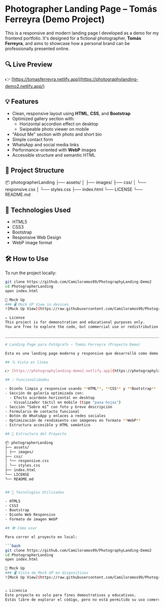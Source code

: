 # Photographer Landing Page – Tomás Ferreyra (Demo Project)

This is a responsive and modern landing page I developed as a demo for my frontend portfolio. It's designed for a fictional photographer, **Tomás Ferreyra**, and aims to showcase how a personal brand can be professionally presented online.

## 🔍 Live Preview

👉 [https://tomasferreyra.netlify.app](https://photographylanding-demo2.netlify.app/)

## 💡 Features

- Clean, responsive layout using **HTML**, **CSS**, and **Bootstrap**
- Optimized gallery section with:
  - Horizontal accordion effect on desktop
  - Swipeable photo viewer on mobile
- "About Me" section with photo and short bio
- Simple contact form
- WhatsApp and social media links
- Performance-oriented with **WebP** images
- Accessible structure and semantic HTML

## 📁 Project Structure

📦 photographerLanding
├── assets/
│ ├── images/
├── css/
│ └── responsive.css
│ └── styles.css
├── index.html
└── LICENSE
└── README.md


## 🚀 Technologies Used

- HTML5
- CSS3
- Bootstrap
- Responsive Web Design
- WebP image format

## 🛠️ How to Use

To run the project locally:

```bash
git clone https://github.com/Camiloramos99/PhotographyLanding-Demo2
cd PhotographerLanding
open index.html

📸 Mock Up
### 🖥️ Mock UP View in devices
![Mock Up View](https://raw.githubusercontent.com/Camiloramos99/PhotographyLanding-Demo2/refs/heads/main/assets/images/MockUp.webp)

⚠️ License
This project is for demonstration and educational purposes only.
You are free to explore the code, but commercial use or redistribution is not allowed.

_________________________________________________________________________________________________________________________________________________________________________

# Landing Page para Fotógrafo – Tomás Ferreyra (Proyecto Demo)

Esta es una landing page moderna y responsive que desarrollé como demo para mi portfolio como programador frontend. Está diseñada para un fotógrafo ficticio, **Tomás Ferreyra**, y busca mostrar cómo una marca personal puede presentarse de forma profesional en la web.

## 🔍 Vista en línea

👉 [https://photographylanding-demo2.netlify.app](https://photographylanding-demo2.netlify.app)

## 💡 Funcionalidades

- Diseño limpio y responsive usando **HTML**, **CSS** y **Bootstrap**
- Sección de galería optimizada con:
  - Efecto acordeón horizontal en desktop
  - Visualizador táctil en mobile (tipo "pasa hojas")
- Sección “Sobre mí” con foto y breve descripción
- Formulario de contacto funcional
- Botón de WhatsApp y enlaces a redes sociales
- Optimización de rendimiento con imágenes en formato **WebP**
- Estructura accesible y HTML semántico

## 📁 Estructura del Proyecto

📦 photographerLanding
├── assets/
│ ├── images/
├── css/
│ └── responsive.css
│ └── styles.css
├── index.html
└── LICENSE
└── README.md


## 🚀 Tecnologías Utilizadas

- HTML5  
- CSS3  
- Bootstrap  
- Diseño Web Responsivo  
- Formato de imagen WebP  

## 🛠️ Cómo usar

Para correr el proyecto en local:

```bash
git clone https://github.com/Camiloramos99/PhotographyLanding-Demo2
cd PhotographerLanding
open index.html

📸 Mock Up
### 🖥️ Vista de Mock UP en dispositivos
![Mock Up View](https://raw.githubusercontent.com/Camiloramos99/PhotographyLanding-Demo2/refs/heads/main/assets/images/MockUp.webp)


⚠️ Licencia
Este proyecto es solo para fines demostrativos y educativos.
Estás libre de explorar el código, pero no está permitido su uso comercial ni su redistribución.


